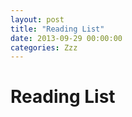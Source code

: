 ```yaml
---
layout: post
title: "Reading List"
date: 2013-09-29 00:00:00
categories: Zzz
---
```


# Reading List